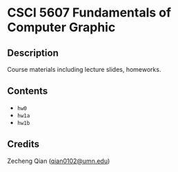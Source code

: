 # CSCI 5607 Fundamentals of Computer Graphic

## Description

Course materials including lecture slides, homeworks.

## Contents

+ `hw0`
+ `hw1a`
+ `hw1b`


## Credits

Zecheng Qian (qian0102@umn.edu)
